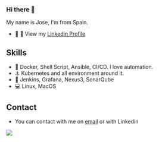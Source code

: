 ### Hi there 👋

My name is Jose, I'm from Spain.

* :man: :briefcase: View my <a href ="https://www.linkedin.com/in/joselazagra/" target="_blank">Linkedin Profile</a>

## Skills

* :penguin: Docker, Shell Script, Ansible, CI/CD. I love automation. 
* :anchor: Kubernetes and all environment around it.
* :hatching_chick: Jenkins, Grafana, Nexus3, SonarQube
* :computer: Linux, MacOS
 

## Contact

* You can contact with me on <a href="mailto:josel.azagra@pm.me?Subject=from%20github">email</a> or with Linkedin

<img align="center" src="https://github-readme-stats.vercel.app/api?username=AzagraMac&show_icons=true" />

